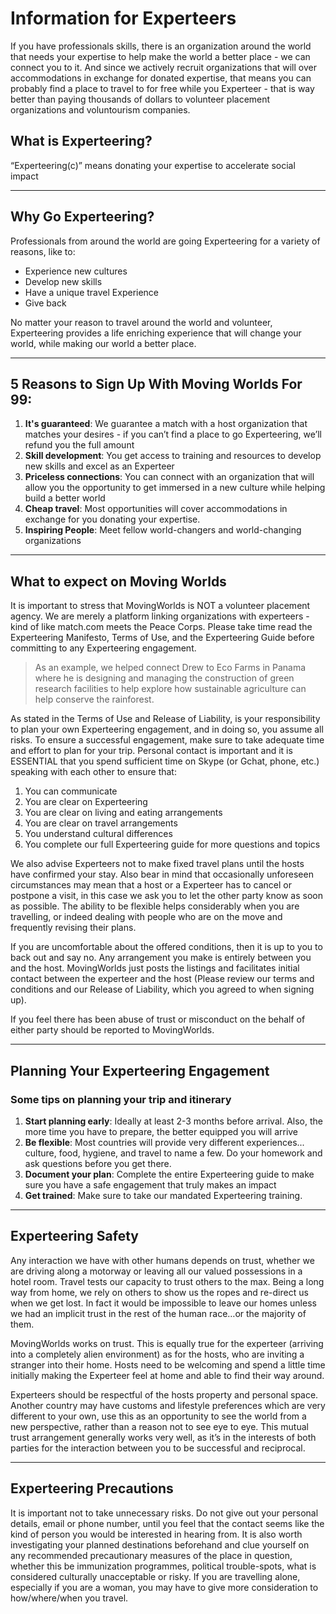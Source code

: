 
# Information for Experteers
If you have professionals skills, there is an organization around the world that needs your expertise to help make the world a better place - we can connect you to it. And since we actively recruit organizations that will over accommodations in exchange for donated expertise, that means you can probably find a place to travel to for free while you Experteer - that is way better than paying thousands of dollars to volunteer placement organizations and voluntourism companies.


## What is Experteering?

“Experteering(c)” means donating your expertise to accelerate social impact

* * *

## Why Go Experteering?

Professionals from around the world are going Experteering for a variety of reasons, like to:

- Experience new cultures
- Develop new skills
- Have a unique travel Experience
- Give back

No matter your reason to travel around the world and volunteer, Experteering provides a life enriching experience that will change your world, while making our world a better place. 

* * *

## 5 Reasons to Sign Up With Moving Worlds For 99:

1. **It's guaranteed**: We guarantee a match with a host organization that matches your desires - if you can’t find a place to go Experteering, we’ll refund you the full amount
1. **Skill development**: You get access to training and resources to develop new skills and excel as an Experteer
1. **Priceless connections**: You can connect with an organization that will allow you the opportunity to get immersed in a new culture while helping build a better world
1. **Cheap travel**: Most opportunities will cover accommodations in exchange for you donating your expertise.
1. **Inspiring People**: Meet fellow world-changers and world-changing organizations

* * *

## What to expect on Moving Worlds

It is important to stress that MovingWorlds is NOT a volunteer placement agency. We are merely a platform linking organizations with experteers - kind of like match.com meets the Peace Corps. Please take time read the Experteering Manifesto, Terms of Use, and the Experteering Guide before committing to any Experteering engagement.

> As an example, we helped connect Drew to Eco Farms in Panama where he is designing and managing the construction of green research facilities to help explore how sustainable agriculture can help conserve the rainforest.

As stated in the Terms of Use and Release of Liability, is your responsibility to plan your own Experteering engagement, and in doing so, you assume all risks. To ensure a successful engagement, make sure to take adequate time and effort to plan for your trip. Personal contact is important and it is ESSENTIAL that you spend sufficient time on Skype (or Gchat, phone, etc.) speaking with each other to ensure that:

1. You can communicate
1. You are clear on Experteering
1. You are clear on living and eating arrangements
1. You are clear on travel arrangements
1. You understand cultural differences
1. You complete our full Experteering guide for more questions and topics

We also advise Experteers not to make fixed travel plans until the hosts have confirmed your stay. Also bear in mind that occasionally unforeseen circumstances may mean that a host or a Experteer has to cancel or postpone a visit, in this case we ask you to let the other party know as soon as possible. The ability to be flexible helps considerably when you are travelling, or indeed dealing with people who are on the move and frequently revising their plans.

If you are uncomfortable about the offered conditions, then it is up to you to back out and say no. Any arrangement you make is entirely between you and the host. MovingWorlds just posts the listings and facilitates initial contact between the experteer and the host (Please review our terms and conditions and our Release of Liability, which you agreed to when signing up).

If you feel there has been abuse of trust or misconduct on the behalf of either party should be reported to MovingWorlds.

* * *

## Planning Your Experteering Engagement
### Some tips on planning your trip and itinerary

1. **Start planning early**: Ideally at least 2-3 months before arrival. Also, the more time you have to prepare, the better equipped you will arrive
1. **Be flexible**: Most countries will provide very different experiences... culture, food, hygiene, and travel to name a few. Do your homework and ask questions before you get there.
1. **Document your plan**: Complete the entire Experteering guide to make sure you have a safe engagement that truly makes an impact
1. **Get trained**: Make sure to take our mandated Experteering training.

* * *

## Experteering Safety

Any interaction we have with other humans depends on trust, whether we are driving along a motorway or leaving all our valued possessions in a hotel room. Travel tests our capacity to trust others to the max. Being a long way from home, we rely on others to show us the ropes and re-direct us when we get lost. In fact it would be impossible to leave our homes unless we had an implicit trust in the rest of the human race…or the majority of them.

MovingWorlds works on trust. This is equally true for the experteer (arriving into a completely alien environment) as for the hosts, who are inviting a stranger into their home. Hosts need to be welcoming and spend a little time initially making the Experteer feel at home and able to find their way around.

Experteers should be respectful of the hosts property and personal space. Another country may have customs and lifestyle preferences which are very different to your own, use this as an opportunity to see the world from a new perspective, rather than a reason not to see eye to eye. This mutual trust arrangement generally works very well, as it’s in the interests of both parties for the interaction between you to be successful and reciprocal.

* * *

## Experteering Precautions

It is important not to take unnecessary risks. Do not give out your personal details, email or phone number, until you feel that the contact seems like the kind of person you would be interested in hearing from. It is also worth investigating your planned destinations beforehand and clue yourself on any recommended precautionary measures of the place in question, whether this be immunization programmes, political trouble-spots, what is considered culturally unacceptable or risky. If you are travelling alone, especially if you are a woman, you may have to give more consideration to how/where/when you travel.
